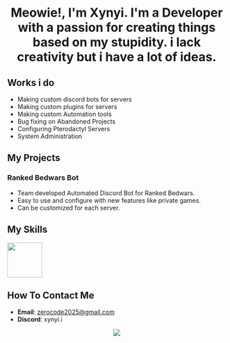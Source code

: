 <h1 align="center">Meowie!, I'm Xynyi. I'm a Developer with a passion for creating things based on my stupidity. i lack creativity but i have a lot of ideas. </h1>

## Works i do
- Making custom discord bots for servers
- Making custom plugins for servers
- Making custom Automation tools
- Bug fixing on Abandoned Projects
- Configuring Pterodactyl Servers
- System Administration

## My Projects
### Ranked Bedwars Bot
- Team developed Automated Discord Bot for Ranked Bedwars.
- Easy to use and configure with new features like private games.
- Can be customized for each server.

## My Skills
<a href="https://skillicons.dev">
  <img height=80 src="https://skillicons.dev/icons?i=js,nodejs,java,python,html,css,aws,git,github,vscode,idea,mysql,mongodb" />
</a>

## How To Contact Me
- **Email**: zerocode2025@gmail.com
- **Discord**: xynyi.i
<div align="center">
<a href="https://discord.com/users/711883282886819951">
  <img src="https://lanyard.cnrad.dev/api/711883282886819951?showDisplayName=true&idleMessage=Doin'%20nothing%20special%20rn%20:P">
</a>
</div>


